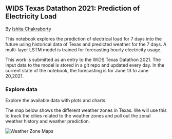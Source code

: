## WIDS Texas Datathon 2021: Prediction of Electricity Load 

By [Ishita Chakraborty](https://www.linkedin.com/in/ishitachakrabortyphd/)


This notebook explores the prediction of electrical load for 7 days into the future using historical data of Texas and predicted weather for the 7 days. A multi-layer LSTM model is trained for forecasting hourly electricity usage.

This work is submitted as an entry to the WiDS Texas Datathon 2021. The input data to the model is stored in a git repo and updated every day. In the current state of the notebook, the forecasting is for June 13 to June 20,2021.


### Explore data
Explore the available data with plots and charts.

The map below shows the different weather zones in Texas. We will use this to track the cities related to the weather zones and pull out the zonal weather history and weather prediction.

![Weather Zone Maps](/Images/image.png)

